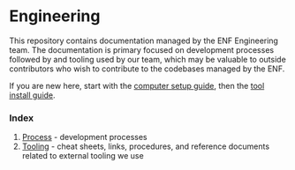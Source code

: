 # Engineering
This repository contains documentation managed by the ENF Engineering team. The documentation is primary focused on development processes followed by and tooling used by our team, which may be valuable to outside contributors who wish to contribute to the codebases managed by the ENF.

If you are new here, start with the [computer setup guide](./tooling/computer-setup.md), then the [tool install guide](./tooling/tool-install-guide.md).

### Index
1. [Process](./process/) - development processes
1. [Tooling](./tooling/) - cheat sheets, links, procedures, and reference documents related to external tooling we use
